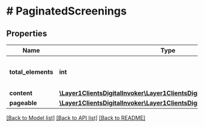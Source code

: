 # # PaginatedScreenings

## Properties

Name | Type | Description | Notes
------------ | ------------- | ------------- | -------------
**total_elements** | **int** | total number of items in all pages | [optional]
**content** | [**\Layer1ClientsDigitalInvoker\Layer1ClientsDigitalModel\ScreeningView[]**](ScreeningView.md) | list of items | [optional]
**pageable** | [**\Layer1ClientsDigitalInvoker\Layer1ClientsDigitalModel\Pageable**](Pageable.md) |  | [optional]

[[Back to Model list]](../../README.md#models) [[Back to API list]](../../README.md#endpoints) [[Back to README]](../../README.md)
